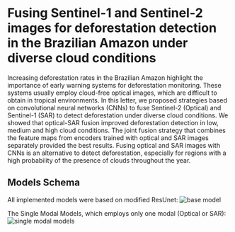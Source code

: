 # Fusing Sentinel-1 and Sentinel-2 images for deforestation detection in the Brazilian Amazon under diverse cloud conditions

Increasing deforestation rates in the Brazilian Amazon highlight the importance of early warning systems for deforestation monitoring. 
These systems usually employ cloud-free optical images, which are difficult to obtain in tropical environments. In this letter, we proposed strategies based on
convolutional neural networks (CNNs) to fuse Sentinel-2 (Optical) and Sentinel-1 (SAR) to detect deforestation under diverse 
cloud conditions. We showed that optical-SAR fusion improved deforestation detection in low, medium and high cloud conditions.
The joint fusion strategy that combines the feature maps from encoders trained with optical and SAR images separately provided
the best results. Fusing optical and SAR images with CNNs is an alternative to detect deforestation, especially for regions with a
high probability of the presence of clouds throughout the year.

## Models Schema

All implemented models were based on modified ResUnet:
![base model](https://user-images.githubusercontent.com/9152265/184145633-00e0d05f-484a-46cc-9ec9-cd3f8fe60070.png)

The Single Modal Models, which employs only one modal (Optical or SAR):
![single modal models](https://user-images.githubusercontent.com/9152265/184146306-4d28944a-1ff5-4c5e-bdb8-36887888da7c.png)

